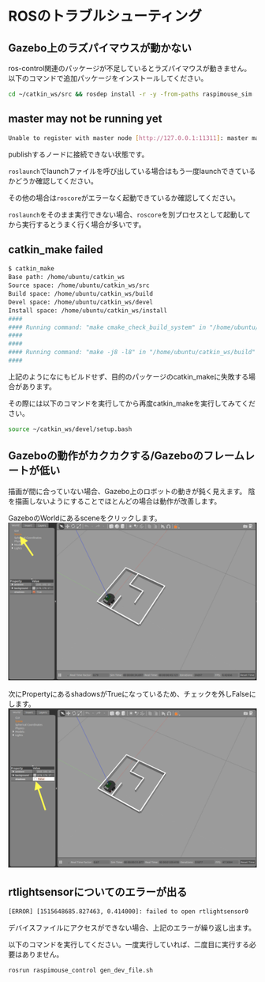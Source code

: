 # ROSのトラブルシューティング

## Gazebo上のラズパイマウスが動かない

ros-control関連のパッケージが不足しているとラズパイマウスが動きません。 以下のコマンドで追加パッケージをインストールしてください。

```bash
cd ~/catkin_ws/src && rosdep install -r -y -from-paths raspimouse_sim
```

## master may not be running yet

```bash
Unable to register with master node [http://127.0.0.1:11311]: master may not be running yet. Will keep trying.
```

publishするノードに接続できない状態です。

`roslaunch`でlaunchファイルを呼び出している場合はもう一度launchできているかどうか確認してください。

その他の場合は`roscore`がエラーなく起動できているか確認してください。

`roslaunch`をそのまま実行できない場合、`roscore`を別プロセスとして起動してから実行するとうまく行く場合が多いです。

## catkin\_make failed

```bash
$ catkin_make
Base path: /home/ubuntu/catkin_ws
Source space: /home/ubuntu/catkin_ws/src
Build space: /home/ubuntu/catkin_ws/build
Devel space: /home/ubuntu/catkin_ws/devel
Install space: /home/ubuntu/catkin_ws/install
####
#### Running command: "make cmake_check_build_system" in "/home/ubuntu/catkin_ws/build"
####
####
#### Running command: "make -j8 -l8" in "/home/ubuntu/catkin_ws/build"
####
```

上記のようになにもビルドせず、目的のパッケージのcatkin\_makeに失敗する場合があります。

その際には以下のコマンドを実行してから再度catkin\_makeを実行してみてください。

```bash
source ~/catkin_ws/devel/setup.bash
```

## Gazeboの動作がカクカクする/Gazeboのフレームレートが低い

描画が間に合っていない場合、Gazebo上のロボットの動きが鈍く見えます。 陰を描画しないようにすることでほとんどの場合は動作が改善します。

GazeboのWorldにあるsceneをクリックします。 ![](.gitbook/assets/gazebo1.png)

次にPropertyにあるshadowsがTrueになっているため、チェックを外しFalseにします。 ![](.gitbook/assets/gazebo2.png)

## rtlightsensorについてのエラーが出る

```bash
[ERROR] [1515648685.827463, 0.414000]: failed to open rtlightsensor0
```

デバイスファイルにアクセスができない場合、上記のエラーが繰り返し出ます。

以下のコマンドを実行してください。一度実行していれば、二度目に実行する必要はありません。

```bash
rosrun raspimouse_control gen_dev_file.sh
```

